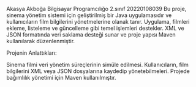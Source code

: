 
Akasya Akboğa Bilgisayar Programcılığo 2.sınıf 20220108039
Bu proje, sinema yönetim sistemi için geliştirilmiş bir Java uygulamasıdır ve kullanıcıların film bilgilerini yönetmelerine olanak tanır.
Uygulama, filmleri ekleme, listeleme ve güncelleme gibi temel işlemleri destekler. XML ve JSON formatında veri saklama desteği sunar ve proje yapısı Maven kullanılarak düzenlenmiştir.


Projenin Anlattıkları:

Sinema filmi veri yönetim süreçlerinin simüle edilmesi.
Kullanıcıların, film bilgilerini XML veya JSON dosyalarına kaydedip yönetebilmeleri.
Projede bağımlılık yönetimi için Maven kullanılmıştır.
